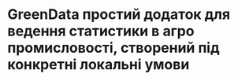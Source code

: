 # GreenData простий додаток для ведення статистики в агро промисловості, створений під конкретні локальні умови
